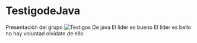 # TestigodeJava
Presentación del grupo
![Testigos De java](https://github.com/CodeStrong2023/TestigodeJava/assets/118569979/a1772b1b-5904-4e23-b1f3-be472c3cf9be)
El lider es bueno El lider es bello no hay voluntad olvídate de ello
